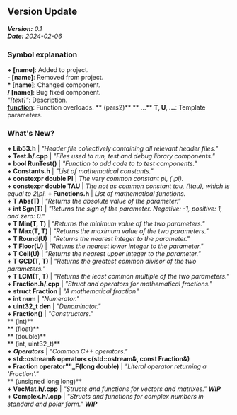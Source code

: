 ## Version Update

***Version:*** *0.1*  
***Date:*** *2024-02-06*

### Symbol explanation

**+ [name]**: Added to project.  
**- [name]**: Removed from project.  
**\* [name]**: Changed component.  
**/ [name]**: Bug fixed component.  
*"[text]"*: Description.  
**[function](pars1)**: Function overloads.
**          (pars2)**
**          ...**
**T, U, ...**: Template parameters.

### What's New?

**+ Lib53.h** | *"Header file collectively containing all relevant header files."*  
**+ Test.h/.cpp** | *"Files used to run, test and debug library components."*  
	**+ bool RunTest()** | *"Function to add code to to test components."*  
**+ Constants.h** | *"List of mathematical constants."*  
	**+ constexpr double PI** | *The very common constant pi, (\pi).*  
	**+ constexpr double TAU** | *The not as common constant tau, (\tau), which is equal to 2\pi.*
**+ Functions.h** | *List of mathematical functions.*  
	**+ T Abs(T)** | *"Returns the absolute value of the parameter."*  
	**+ int Sgn(T)** | *"Returns the sign of the parameter. Negative: -1, positive: 1, and zero: 0."*  
	**+ T Min(T, T)** | *"Returns the minimum value of the two parameters."*  
	**+ T Max(T, T)** | *"Returns the maximum value of the two parameters."*  
	**+ T Round(U)** | *"Returns the nearest integer to the parameter."*  
	**+ T Floor(U)** | *"Returns the nearest lower integer to the parameter."*  
	**+ T Ceil(U)** | *"Returns the nearest upper integer to the parameter."*  
	**+ T GCD(T, T)** | *"Returns the greatest common divisor of the two parameters."*  
	**+ T LCM(T, T)** | *"Returns the least common multiple of the two parameters."*  
**+ Fraction.h/.cpp** | *"Struct and operators for mathematical fractions."*  
	**+ struct Fraction** | *"A mathematical fraction"*  
		**+ int num** | *"Numerator."*  
		**+ uint32_t den** | *"Denominator."*  
		**+ Fraction()** | *"Constructors."*  
		**          (int)**  
		**          (float)**  
		**          (double)**  
		**          (int, uint32_t)**  
		**+** ***Operators*** | *"Common C++ operators."*  
	**+ std::ostream& operator<<(std::ostream&, const Fraction&)**  
	**+ Fraction operator""_F(long double)** | *"Literal operator returning a 'Fraction'."*  
	**                       (unsigned long long)**  
**+ VecMat.h/.cpp** | *"Structs and functions for vectors and matrixes."* ***WIP***  
**+ Complex.h/.cpp** | *"Structs and functions for complex numbers in standard and polar form."* ***WIP***